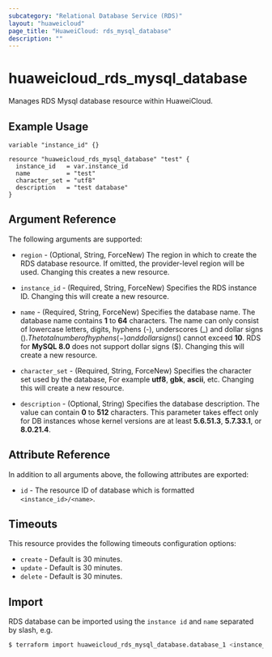 ```yaml
---
subcategory: "Relational Database Service (RDS)"
layout: "huaweicloud"
page_title: "HuaweiCloud: rds_mysql_database"
description: ""
---
```


# huaweicloud_rds_mysql_database

Manages RDS Mysql database resource within HuaweiCloud.

## Example Usage

```hcl
variable "instance_id" {}

resource "huaweicloud_rds_mysql_database" "test" {
  instance_id   = var.instance_id
  name          = "test"
  character_set = "utf8"
  description   = "test database"
}
```

## Argument Reference

The following arguments are supported:

* `region` - (Optional, String, ForceNew) The region in which to create the RDS database resource. If omitted, the
  provider-level region will be used. Changing this creates a new resource.

* `instance_id` - (Required, String, ForceNew) Specifies the RDS instance ID. Changing this will create a new resource.

* `name` - (Required, String, ForceNew) Specifies the database name. The database name contains **1** to **64**
  characters. The name can only consist of lowercase letters, digits, hyphens (-), underscores (_) and dollar signs
  ($). The total number of hyphens (-) and dollar signs ($) cannot exceed **10**. RDS for **MySQL 8.0** does not
  support dollar signs ($). Changing this will create a new resource.

* `character_set` - (Required, String, ForceNew) Specifies the character set used by the database, For example **utf8**,
  **gbk**, **ascii**, etc. Changing this will create a new resource.

* `description` - (Optional, String) Specifies the database description. The value can contain **0** to **512** characters.
  This parameter takes effect only for DB instances whose kernel versions are at least **5.6.51.3**, **5.7.33.1**,
  or **8.0.21.4**.

## Attribute Reference

In addition to all arguments above, the following attributes are exported:

* `id` - The resource ID of database which is formatted `<instance_id>/<name>`.

## Timeouts

This resource provides the following timeouts configuration options:

* `create` - Default is 30 minutes.
* `update` - Default is 30 minutes.
* `delete` - Default is 30 minutes.

## Import

RDS database can be imported using the `instance id` and `name` separated by slash, e.g.

```bash
$ terraform import huaweicloud_rds_mysql_database.database_1 <instance_id>/<name>
```
